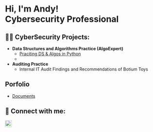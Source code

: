 <h1>Hi, I'm Andy! <br/> Cybersecurity Professional</a></h1>

<h2>👨‍💻 CyberSecurity Projects:</h2>

- <b>Data Structures and Algorithms Practice (AlgoExpert)</b>
  - [Praciting DS & Algos in Python](https://github.com/-Practice)
  - 
-  <b>Auditing Practice </b>
   -  Internal IT Audit Findings and Recommendations of Botium Toys 

<h2> Porfolio </h2>

- [Documents](https://github.com/malikaii99/Porfolio-Documents/tree/Documents)

<h2> 🤳 Connect with me:</h2>

[<img align="left" alt="AndyMalikAfrifa | LinkedIn" width="22px" src="https://cdn.jsdelivr.net/npm/simple-icons@v3/icons/linkedin.svg" />][linkedin]

[linkedin]: https://linkedin.com/in/theafrifaam




